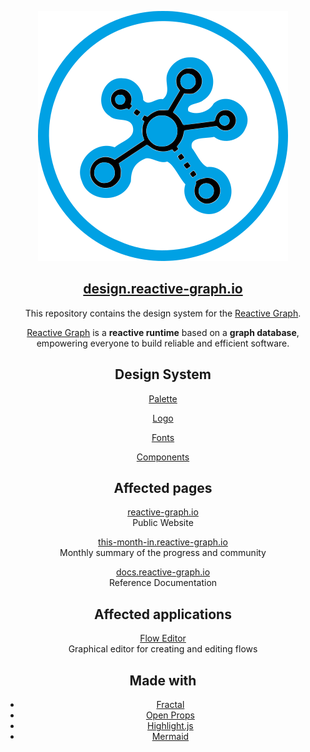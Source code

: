 <p align="center">
  <a href="https://github.com/reactive-graph/reactive-graph"><img src="https://raw.githubusercontent.com/reactive-graph/design/main/public/logo/rendered/celestial-blue/reactive-graph-400x400.png" alt="Reactive Graph"></a>
</p>

<h2 align="center">
    <a href="https://design.reactive-graph.io/">design.reactive-graph.io</a>
</h2>

<p align="center">
This repository contains the design system for the <a href="https://github.com/reactive-graph/reactive-graph">Reactive Graph</a>.
</p>

<p align="center">
  <a href="https://github.com/reactive-graph/reactive-graph">Reactive Graph</a> is a <b>reactive runtime</b> based on a <b>graph database</b>, empowering everyone to build reliable and efficient software.
</p>

<h2 align="center">Design System</h2>

<p align="center">
  <a href="https://design.reactive-graph.io/docs/palette.html">Palette</a>
</p>

<p align="center">
  <a href="https://design.reactive-graph.io/docs/logo.html">Logo</a>
</p>

<p align="center">
  <a href="https://design.reactive-graph.io/docs/fonts.html">Fonts</a>
</p>

<p align="center">
  <a href="https://design.reactive-graph.io/">Components</a>
</p>

<h2 align="center">Affected pages</h2>

<p align="center">
  <a href="https://reactive-graph.io/">reactive-graph.io</a>
  <br>
  Public Website
</p>

<p align="center">
  <a href="https://this-month-in.reactive-graph.io/">this-month-in.reactive-graph.io</a>
  <br>
  Monthly summary of the progress and community
</p>

<p align="center">
  <a href="https://docs.reactive-graph.io/book/">docs.reactive-graph.io</a>
  <br>
  Reference Documentation
</p>

<h2 align="center">Affected applications</h2>

<p align="center">
  <a href="https://github.com/reactive-graph/flow-editor">Flow Editor</a>
  <br>
  Graphical editor for creating and editing flows
</p>

<h2 align="center">Made with</h2>

<center>

* [Fractal](https://github.com/frctl/fractal)
* [Open Props](https://open-props.style/)
* [Highlight.js](https://highlightjs.org/)
* [Mermaid](https://mermaid.js.org/)

</center>
